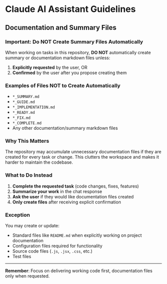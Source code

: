 # Claude AI Assistant Guidelines

## Documentation and Summary Files

### Important: Do NOT Create Summary Files Automatically

When working on tasks in this repository, **DO NOT** automatically create summary or documentation markdown files unless:

1. **Explicitly requested** by the user, OR
2. **Confirmed** by the user after you propose creating them

### Examples of Files NOT to Create Automatically

- `*_SUMMARY.md`
- `*_GUIDE.md`
- `*_IMPLEMENTATION.md`
- `*_READY.md`
- `*_FIX.md`
- `*_COMPLETE.md`
- Any other documentation/summary markdown files

### Why This Matters

The repository may accumulate unnecessary documentation files if they are created for every task or change. This clutters the workspace and makes it harder to maintain the codebase.

### What to Do Instead

1. **Complete the requested task** (code changes, fixes, features)
2. **Summarize your work** in the chat response
3. **Ask the user** if they would like documentation files created
4. **Only create files** after receiving explicit confirmation

### Exception

You may create or update:
- Standard files like `README.md` when explicitly working on project documentation
- Configuration files required for functionality
- Source code files (`.js`, `.jsx`, `.css`, etc.)
- Test files

---

**Remember**: Focus on delivering working code first, documentation files only when requested.

